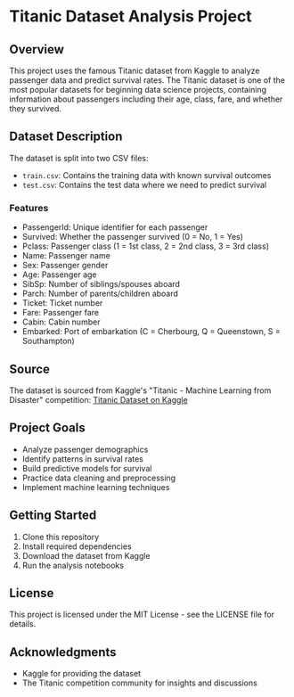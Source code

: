 # Titanic Dataset Analysis Project

## Overview
This project uses the famous Titanic dataset from Kaggle to analyze passenger data and predict survival rates. The Titanic dataset is one of the most popular datasets for beginning data science projects, containing information about passengers including their age, class, fare, and whether they survived.

## Dataset Description
The dataset is split into two CSV files:
- `train.csv`: Contains the training data with known survival outcomes
- `test.csv`: Contains the test data where we need to predict survival

### Features
- PassengerId: Unique identifier for each passenger
- Survived: Whether the passenger survived (0 = No, 1 = Yes)
- Pclass: Passenger class (1 = 1st class, 2 = 2nd class, 3 = 3rd class)
- Name: Passenger name
- Sex: Passenger gender
- Age: Passenger age
- SibSp: Number of siblings/spouses aboard
- Parch: Number of parents/children aboard
- Ticket: Ticket number
- Fare: Passenger fare
- Cabin: Cabin number
- Embarked: Port of embarkation (C = Cherbourg, Q = Queenstown, S = Southampton)

## Source
The dataset is sourced from Kaggle's "Titanic - Machine Learning from Disaster" competition:
[Titanic Dataset on Kaggle](https://www.kaggle.com/c/titanic)

## Project Goals
- Analyze passenger demographics
- Identify patterns in survival rates
- Build predictive models for survival
- Practice data cleaning and preprocessing
- Implement machine learning techniques

## Getting Started
1. Clone this repository
2. Install required dependencies
3. Download the dataset from Kaggle
4. Run the analysis notebooks

## License
This project is licensed under the MIT License - see the LICENSE file for details.

## Acknowledgments
- Kaggle for providing the dataset
- The Titanic competition community for insights and discussions